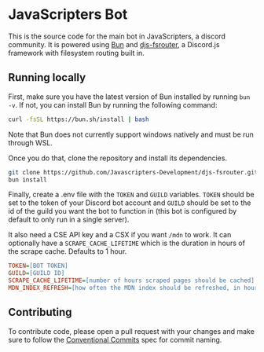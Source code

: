 # JavaScripters Bot

This is the source code for the main bot in JavaScripters, a discord community. It is powered using [Bun](https://bun.sh/) and [djs-fsrouter](https://github.com/Javascripters-Development/djs-fsrouter), a Discord.js framework with filesystem routing built in.

## Running locally

First, make sure you have the latest version of Bun installed by running `bun -v`. If not, you can install Bun by running the following command:

```sh
curl -fsSL https://bun.sh/install | bash
```

Note that Bun does not currently support windows natively and must be run through WSL.

Once you do that, clone the repository and install its dependencies.

```sh
git clone https://github.com/Javascripters-Development/djs-fsrouter.git
bun install
```

Finally, create a .env file with the `TOKEN` and `GUILD` variables. `TOKEN` should be set to the token of your Discord bot account and `GUILD` should be set to the id of the guild you want the bot to function in (this bot is configured by default to only run in a single server).

It also need a CSE API key and a CSX if you want `/mdn` to work. It can optionally have a `SCRAPE_CACHE_LIFETIME` which is the duration in hours of the scrape cache. Defaults to 1 hour.

```ini
TOKEN=[BOT TOKEN]
GUILD=[GUILD ID]
SCRAPE_CACHE_LIFETIME=[number of hours scraped pages should be cached]
MDN_INDEX_REFRESH=[how often the MDN index should be refreshed, in hours]
```

## Contributing

To contribute code, please open a pull request with your changes and make sure to follow the [Conventional Commits](https://www.conventionalcommits.org/en/v1.0.0/) spec for commit naming.
